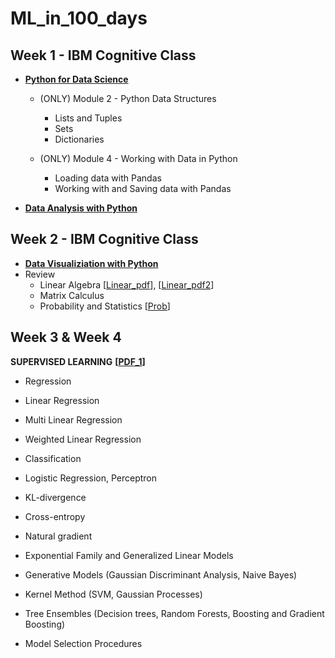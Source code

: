 # ML_in_100_days


## Week 1 - IBM Cognitive Class

* **[Python for Data Science]** 
  * (ONLY) Module 2 - Python Data Structures
    * Lists and Tuples
    * Sets
    * Dictionaries
    
  * (ONLY) Module 4 - Working with Data in Python
    * Loading data with Pandas
    * Working with and Saving data with Pandas


* **[Data Analysis with Python]**
## Week 2 - IBM Cognitive Class
* **[Data Visualiziation with Python]**
* Review	
  * Linear Algebra [[Linear_pdf]], [[Linear_pdf2]]
  * Matrix Calculus
  * Probability and Statistics [[Prob]]
## Week 3 & Week 4
**SUPERVISED LEARNING** **[[PDF_1]]**
* Regression
* Linear Regression
* Multi Linear Regression
* Weighted Linear Regression
* Classification
* Logistic Regression, Perceptron
* KL-divergence 
* Cross-entropy
* Natural gradient
* Exponential Family and Generalized Linear Models
* Generative Models (Gaussian Discriminant Analysis, Naive Bayes)
* Kernel Method (SVM, Gaussian Processes)
* Tree Ensembles (Decision trees, Random Forests, Boosting and Gradient Boosting)
* Model Selection Procedures




   [Python for Data Science]: <https://cognitiveclass.ai/courses/python-for-data-science>
   [Data Analysis with Python]: <https://cognitiveclass.ai/courses/data-analysis-python>
   [Data Visualiziation with Python]: <https://cognitiveclass.ai/courses/data-visualization-with-python>
   [Linear_pdf]: <http://cs229.stanford.edu/summer2019/cs229-linalg.pdf>
   [Linear_pdf2]: <http://cs229.stanford.edu/summer2019/cs229-linalg.pdf>
   [Prob]: <http://cs229.stanford.edu/summer2019/cs229-prob.pdf>
   [PDF_1]: <http://cs229.stanford.edu/summer2019/cs229-notes1.pdf>
   
